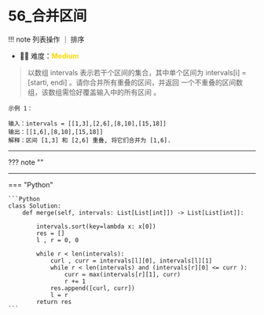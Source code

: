 # 56_合并区间

<!-- 所有文件名必须是该题目的英文名 -->

!!! note
    <!-- 这里记载考察的数据结构、算法等 -->
    列表操作 ｜ 排序

- 🔑🔑 难度：<span style = "color:gold; font-weight:bold">Medium</span>
<!-- <span style = "color:gold; font-weight:bold">Medium</span> 中等 -->
<!-- <span style = "color:crisma; font-weight:bold">High</span> 困难 -->
<!-- <span style = "color:Green; font-weight:bold">Easy</span> 简单 -->

<!-- 题目简介 -->

> 以数组 intervals 表示若干个区间的集合，其中单个区间为 intervals[i] = [starti, endi] 。请你合并所有重叠的区间，并返回 一个不重叠的区间数组，该数组需恰好覆盖输入中的所有区间 。
> 

```
示例 1：

输入：intervals = [[1,3],[2,6],[8,10],[15,18]]
输出：[[1,6],[8,10],[15,18]]
解释：区间 [1,3] 和 [2,6] 重叠, 将它们合并为 [1,6].

```

------

??? note ""

    
-------------

=== "Python"

    ```Python
    class Solution:
        def merge(self, intervals: List[List[int]]) -> List[List[int]]:

            intervals.sort(key=lambda x: x[0])
            res = []
            l , r = 0, 0
            
            while r < len(intervals):
                curl , curr = intervals[l][0], intervals[l][1]
                while r < len(intervals) and (intervals[r][0] <= curr ):
                    curr = max(intervals[r][1], curr)
                    r += 1
                res.append([curl, curr])
                l = r 
            return res
    ```
